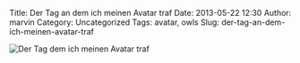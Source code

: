 Title: Der Tag an dem ich meinen Avatar traf
Date: 2013-05-22 12:30
Author: marvin
Category: Uncategorized
Tags: avatar, owls
Slug: der-tag-an-dem-ich-meinen-avatar-traf

![Der Tag dem ich meinen Avatar traf]({filename}/images/8783409978_8f01aed7a9_b.jpg)

